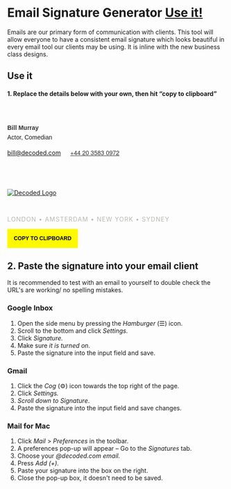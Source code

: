 # Email Signature Generator [Use it!](#use-it)
Emails are our primary form of communication with clients. This tool will allow everyone to have a consistent email signature which looks beautiful in every email tool our clients may be using. It is inline with the new business class designs.

## Use it

#### 1. Replace the details below with your own, then hit &ldquo;copy to clipboard&rdquo;


<div class="col-md-12" id="wrapper" style="padding-top:40px;">

  <!-- name -->
  <p
    class="editor"
    contenteditable="true"
    style="font-size:14px;
      margin-top:0px;
      margin-bottom:0px;
      line-height:22px;
      font-weight:200 !important;
      font-family:sans-serif;"><strong style="color:#333;">Bill Murray</strong></p>

<!-- job -->
  <p contenteditable="true"
    style="font-size:14px;
      margin-top:0px;      
      margin-bottom:0px;
      line-height:22px;
      font-weight:200 !important;
      font-family:sans-serif;">Actor, Comedian</p>

<!-- email -->
  <a
    id="email"
    contenteditable="true"
    class="email editor"
    style="font-size:14px;
      box-shadow:none;       
      border:0px;
      text-decoration:underline;
      color:#333;   
      font-family:Helvetica Neue, Helvetica, sans-serif;
      text-transformation:lowercase;"
    href="mailto:bill@decoded.com">bill@decoded.com</a>
    &emsp;
    <!-- phone -->
    <a
      id="worknum"
      contenteditable="true"
      class="worknum"
      href="tel:+442035830972"
      style="font-size:14px;
        box-shadow:none;       
        border:0px;
        text-decoration:underline;
        color:#333;
        font-family:Helvetica Neue, Helvetica, sans-serif;">+44 20 3583 0972</a></p>

  <!-- gif -->
  <a href="https://decoded.com">
    <img style="
      margin-left:0;
      margin-top:60px;
      margin-bottom:30px;
      padding:0;" src="https://assets.decoded.com/emails/footer.gif" alt="Decoded Logo">
  </a>

  <!-- locations -->
  <p
    style="font-size:14px;
      font-variant: small-caps;
      letter-spacing:1.2px;
      color:#bab8b0;">LONDON&nbsp;&#8226;&nbsp;AMSTERDAM&nbsp;&#8226; NEW&nbsp;YORK&nbsp;&#8226;&nbsp;SYDNEY</p>
</div>

<!-- Trigger to copy signature-->
<div>
  <button
    title="Copied!"
    id="copy"
    class="margin-top-XL margin-bottom-XXXL"
    style="
      font-size:0.89em;
      padding:15px;
      text-transform:uppercase;
      background-color:#fef800;
      border:none;
      font-weight:600;"
    data-clipboard-target="#wrapper">Copy to Clipboard</button>
</div>

## 2. Paste the signature into your email client
It is recommended to test with an email to yourself to double check the URL's are working/ no spelling mistakes.

### Google Inbox
1. Open the side menu by pressing the *Hamburger* (&#9776;) icon.
2. Scroll to the bottom and click *Settings.*
3. Click *Signature.*
4. Make sure *it is turned on.*
5. Paste the signature into the input field and save.

### Gmail
1. Click the *Cog* (&#9881;) icon towards the top right of the page.
2. Click *Settings.*
3. *Scroll down to Signature*.
4. Paste the signature into the input field and save changes.

### Mail for Mac
1. Click *Mail* > *Preferences* in the toolbar.
2. A preferences pop-up will appear &ndash; Go to the *Signatures* tab.
3. Choose your *@decoded.com email.*
4. Press *Add (+).*
5. Paste your signature into the box on the right.
6. Close the pop-up box, it doesn't need to be saved.

<!-- Call Jquery -->
<script type="text/javascript" src="https://cdnjs.cloudflare.com/ajax/libs/jquery/3.0.0-alpha1/jquery.min.js"></script>

<script type="text/javascript" src="https://cdnjs.cloudflare.com/ajax/libs/jqueryui/1.11.4/jquery-ui.min.js"></script>

<!-- Call Clipboard.js-->
<script type="text/javascript" src="https://cdnjs.cloudflare.com/ajax/libs/clipboard.js/1.5.5/clipboard.min.js"></script>

<!-- Update tel: according to work number -->
<script type="text/javascript">
$( ".worknum" ).blur(function() {
  var tel = "tel:";
  var num =  $('#worknum').text();
  num = num.replace(" ", "");
  $('#worknum').attr("href", tel + num);
});
</script>

<!-- Update mailto: href according to email -->
<script type="text/javascript">
  $( ".email" ).blur(function() {
    var mail = "mailto:";
    var name =  $('#email').text();
    $('#email').attr("href", mail + name);
  });
</script>


<!-- Start clipboard tool -->
<script>
  var clipboard = new Clipboard('#copy');
  clipboard.on('success', function(e) {
      $('#copy').text('Copied!');
      window.setTimeout(function () {
          $('#copy').text('Copy to clipboard');
      }, 3000);
      console.log(e);
  });
  clipboard.on('error', function(e) {
      console.log(e);
  });
</script>